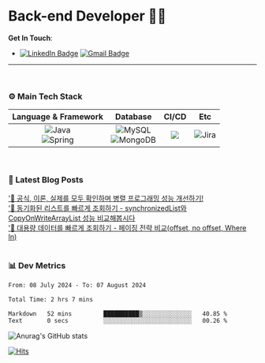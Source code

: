 # Back-end Developer 👋👋


**Get In Touch**: 
- [![LinkedIn Badge](http://img.shields.io/badge/-LinkedIn-0072b1?style=flat&logo=linkedin&link=https://www.linkedin.com/in/youhee-lee-5b358b20b/)](https://www.linkedin.com/in/youhee-lee-5b358b20b/) [![Gmail Badge](https://img.shields.io/badge/Gmail-d14836?style=flat&logo=Gmail&logoColor=white&link=mailto:bnm1128@gmail.com)](mailto:bnm1128@gmail.com)
---

<br>

### ⚙️ Main Tech Stack
|                                                                          Language & Framework                                                                           |                                                                                                            Database                                                                                                             |                                               CI/CD                                               |    Etc    |
|:-----------------------------------------------------------------------------------------------------------------------------------------------------------------------:|:-------------------------------------------------------------------------------------------------------------------------------------------------------------------------------------------------------------------------------:|:-------------------------------------------------------------------------------------------------:|:---------:|
| ![Java](http://img.shields.io/badge/-Java-007396?style=for-the-badge&logo=Java)<br/>![Spring](http://img.shields.io/badge/-Spring-47A248?style=for-the-badge&logo=Spring&logoColor=white) | ![MySQL](https://shields.io/badge/MySQL-lightgrey?logo=mysql&style=for-the-badge&logoColor=white&labelColor=blue) <br/>![MongoDB](http://img.shields.io/badge/-MongoDB-47A248?style=for-the-badge&logo=MongoDB&logoColor=white) | ![](https://img.shields.io/badge/Jenkins-D24939?style=for-the-badge&logo=Jenkins&logoColor=white) | ![Jira](https://img.shields.io/badge/Jira-0052CC?style=for-the-badge&logo=Jira&logoColor=white) |

<br>

### 📰 Latest Blog Posts
<!-- BLOG-POST-LIST:START --><a href="https://guui-dev-lee.tistory.com/20">'🧻 공식, 이론, 실제를 모두 확인하며 병렬 프로그래밍 성능 개선하기!</a><br><a href="https://guui-dev-lee.tistory.com/17">'🧻 동기화된 리스트를 빠르게 조회하기 - synchronizedList와 CopyOnWriteArrayList 성능 비교해봅시다</a><br><a href="https://guui-dev-lee.tistory.com/16">'🧻 대용량 데이터를 빠르게 조회하기 - 페이징 전략 비교&lpar;offset,  no offset, Where In&rpar;</a><br><!-- BLOG-POST-LIST:END -->

<br>

### 📊 Dev Metrics 
<!--START_SECTION:waka-->

```txt
From: 08 July 2024 - To: 07 August 2024

Total Time: 2 hrs 7 mins

Markdown   52 mins         ██████████▒░░░░░░░░░░░░░░   40.85 %
Text       0 secs          ░░░░░░░░░░░░░░░░░░░░░░░░░   00.26 %
```

<!--END_SECTION:waka-->

![Anurag's GitHub stats](https://github-readme-stats.vercel.app/api?username=gutenLee&show_icons=true&theme=radical)

[![Hits](https://hits.seeyoufarm.com/api/count/incr/badge.svg?url=https://github.com/gutenLEE)](https://github.com/gutenLEE) 
